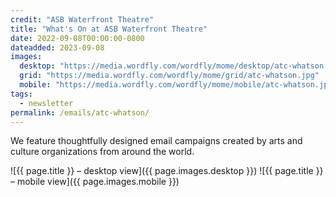 ```yaml
---
credit: "ASB Waterfront Theatre"
title: "What's On at ASB Waterfront Theatre"
date: 2022-09-08T00:00:00-0800
dateadded: 2023-09-08
images:
  desktop: "https://media.wordfly.com/wordfly/mome/desktop/atc-whatson.jpg"
  grid: "https://media.wordfly.com/wordfly/mome/grid/atc-whatson.jpg"
  mobile: "https://media.wordfly.com/wordfly/mome/mobile/atc-whatson.jpg"
tags:
  - newsletter
permalink: /emails/atc-whatson/
---
```

We feature thoughtfully designed email campaigns created by arts and culture organizations from around the world.

![{{ page.title }} – desktop view]({{ page.images.desktop }})
![{{ page.title }} – mobile view]({{ page.images.mobile }})
